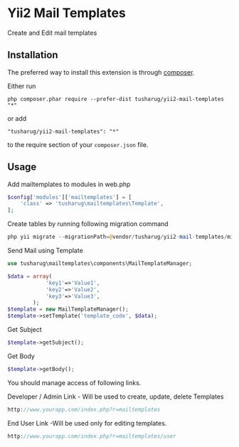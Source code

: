Yii2 Mail Templates
===================
Create and Edit mail templates

Installation
------------

The preferred way to install this extension is through [composer](http://getcomposer.org/download/).

Either run

```
php composer.phar require --prefer-dist tusharug/yii2-mail-templates "*"
```

or add

```
"tusharug/yii2-mail-templates": "*"
```

to the require section of your `composer.json` file.


Usage
-----

Add mailtemplates to modules in web.php

```php
$config['modules']['mailtemplates'] = [
    'class' => 'tusharug\mailtemplates\Template',
];
```


Create tables by running following migration command

```php
php yii migrate --migrationPath=@vendor/tusharug/yii2-mail-templates/migrations/
```


Send Mail using Template

```php
use tusharug\mailtemplates\components\MailTemplateManager;

$data = array(
			'key1'=>'Value1',
			'key2'=>'Value2',
			'key3'=>'Value3',
		);
$template = new MailTemplateManager();
$template->setTemplate('template_code', $data);
```

Get Subject

```php
$template->getSubject();
```

Get Body

```php
$template->getBody();
```

You should manage access of following links.
 

Developer / Admin Link - Will be used to create, update, delete Templates
```php
http://www.yourapp.com/index.php?r=mailtemplates
```

End User Link -Will be used only for editing templates.
```php
http://www.yourapp.com/index.php?r=mailtemplates/user
```